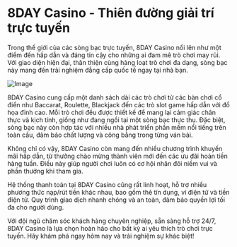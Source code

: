 # 8DAY Casino - Thiên đường giải trí trực tuyến

Trong thế giới của các sòng bạc trực tuyến, 8DAY Casino nổi lên như một điểm đến hấp dẫn và đáng tin cậy cho những ai đam mê trò chơi may rủi. Với giao diện hiện đại, thân thiện cùng hàng loạt trò chơi đa dạng, sòng bạc này mang đến trải nghiệm đẳng cấp quốc tế ngay tại nhà bạn.

![Image](https://github.com/user-attachments/assets/bd51ea9f-0666-407b-a7a7-98ead6de688c)

8DAY Casino cung cấp một danh sách dài các trò chơi từ các bàn chơi cổ điển như Baccarat, Roulette, Blackjack đến các trò slot game hấp dẫn với đồ họa đỉnh cao. Mỗi trò chơi đều được thiết kế để mang lại cảm giác chân thực và kịch tính, giống như đang ngồi tại một sòng bạc thực thụ. Đặc biệt, sòng bạc này còn hợp tác với nhiều nhà phát triển phần mềm nổi tiếng trên toàn cầu, đảm bảo chất lượng và công bằng trong từng ván bài.

Không chỉ có vậy, 8DAY Casino còn mang đến nhiều chương trình khuyến mãi hấp dẫn, từ thưởng chào mừng thành viên mới đến các ưu đãi hoàn tiền hàng tuần. Điều này giúp người chơi luôn có cơ hội nhân đôi niềm vui và phần thưởng khi tham gia.

Hệ thống thanh toán tại 8DAY Casino cũng rất linh hoạt, hỗ trợ nhiều phương thức nạp/rút tiền khác nhau, bao gồm thẻ tín dụng, ví điện tử và tiền điện tử. Quy trình giao dịch nhanh chóng và an toàn, đảm bảo quyền lợi tối đa cho người dùng.

Với đội ngũ chăm sóc khách hàng chuyên nghiệp, sẵn sàng hỗ trợ 24/7, 8DAY Casino là lựa chọn hoàn hảo cho bất kỳ ai yêu thích trò chơi trực tuyến. Hãy khám phá ngay hôm nay và trải nghiệm sự khác biệt!